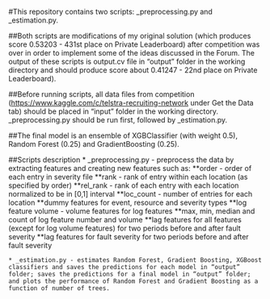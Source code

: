 #This repository contains two scripts: _preprocessing.py and _estimation.py. 

##Both scripts are modifications of my original solution (which produces score 0.53203 - 431st place on Private Leaderboard) after competition was over in order to implement some of the ideas discussed in the Forum. The output of these scripts is output.cv file in “output” folder in the working directory and should produce score about 0.41247 - 22nd place on Private Leaderboard). 

##Before running scripts, all data files from competition (https://www.kaggle.com/c/telstra-recruiting-network under Get the Data tab) should be placed in “input” folder in the working directory. _preprocessing.py should be run first, followed by _estimation.py.

##The final model is an ensemble of XGBClassifier (with weight 0.5), Random Forest (0.25) and GradientBoosting (0.25).

##Scripts description
	* _preprocessing.py - preprocess the data by extracting features and creating new features such as: 
		 **order - order of each entry in severity file 
         	**rank  - rank of entry within each location (as specified by order) 
         	**rel_rank - rank of each entry with each location normalized to be in [0,1] interval
	 	**loc_count - number of entries for each location
         	**dummy features for event, resource and severity types 
	 	**log feature volume - volume features for log features
	 	**max, min, median and count of log feature number and volume
         	**lag features for all features (except for log volume features) for two periods before and after fault severity
	 	**lag features for fault severity for two periods before and after fault severity 

	* _estimation.py - estimates Random Forest, Gradient Boosting, XGBoost classifiers and saves the predictions for each model in “output” folder; saves the predictions for a final model in “output” folder; and plots the performance of Random Forest and Gradient Boosting as a function of number of trees.    

    